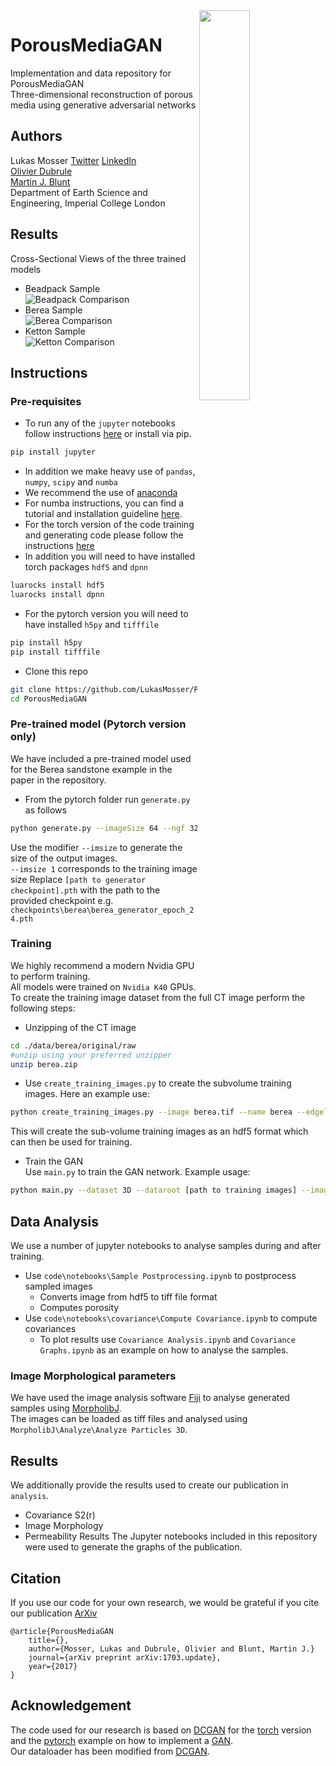 <img align="right" width="40%" height="40%" src="https://github.com/LukasMosser/PorousMediaGan/blob/master/misc/render_transp.png"/>

# PorousMediaGAN 
Implementation and data repository for PorousMediaGAN  
Three-dimensional reconstruction of porous media using generative adversarial networks
## Authors
Lukas Mosser [Twitter](https://twitter.com/porestar) [LinkedIn](https://www.linkedin.com/in/lukas-mosser-9948b32b/)  
[Olivier Dubrule](https://www.imperial.ac.uk/people/o.dubrule)  
[Martin J. Blunt](https://www.imperial.ac.uk/people/m.blunt)  
Department of Earth Science and Engineering, Imperial College London

## Results
Cross-Sectional Views of the three trained models
- Beadpack Sample  
![Beadpack Comparison](https://github.com/LukasMosser/PorousMediaGan/blob/master/paper/figures/beadpack_comparison.png)
- Berea Sample  
![Berea Comparison](https://github.com/LukasMosser/PorousMediaGan/blob/master/paper/figures/berea_comparison.png)
- Ketton Sample  
![Ketton Comparison](https://github.com/LukasMosser/PorousMediaGan/blob/master/paper/figures/ketton_comparison.png)

## Instructions
### Pre-requisites
- To run any of the `jupyter` notebooks follow instructions [here](http://jupyter.org/install.html) or install via pip.
```bash
pip install jupyter
```
- In addition we make heavy use of `pandas`, `numpy`, `scipy` and `numba`
- We recommend the use of [anaconda](https://www.continuum.io/downloads)
- For numba instructions, you can find a tutorial and installation guideline [here](http://numba.pydata.org/numba-doc/dev/user/installing.html).
- For the torch version of the code training and generating code please follow the instructions [here](https://github.com/soumith/dcgan.torch)
- In addition you will need to have installed torch packages `hdf5` and `dpnn`
```bash
luarocks install hdf5
luarocks install dpnn
```
- For the pytorch version you will need to have installed `h5py` and `tifffile`
```bash
pip install h5py
pip install tifffile
```
- Clone this repo
```bash
git clone https://github.com/LukasMosser/PorousMediaGAN
cd PorousMediaGAN
```

### Pre-trained model (Pytorch version only)
We have included a pre-trained model used for the Berea sandstone example in the paper in the repository.
- From the pytorch folder run `generate.py` as follows
```bash
python generate.py --imageSize 64 --ngf 32 --ndf 16 --nz 512 --netG [path to generator checkpoint].pth --experiment berea --imsize 9 --cuda --ngpu 1
```
Use the modifier `--imsize` to generate the size of the output images.  
`--imsize 1` corresponds to the training image size
Replace `[path to generator checkpoint].pth` with the path to the provided checkpoint e.g. `checkpoints\berea\berea_generator_epoch_24.pth`

### Training
We highly recommend a modern Nvidia GPU to perform training.  
All models were trained on `Nvidia K40` GPUs.
To create the training image dataset from the full CT image perform the following steps:
- Unzipping of the CT image
```bash
cd ./data/berea/original/raw
#unzip using your preferred unzipper
unzip berea.zip
```
- Use `create_training_images.py` to create the subvolume training images. Here an example use:
```bash
python create_training_images.py --image berea.tif --name berea --edgelength 64 --stride 32 --target_dir berea_ti
```
This will create the sub-volume training images as an hdf5 format which can then be used for training.  
- Train the GAN  
Use `main.py` to train the GAN network. Example usage:
```bash
python main.py --dataset 3D --dataroot [path to training images] --imageSize 64 --batchSize 128 --ngf 64 --ndf 16 --nz 512 --niter 1000 --lr 1e-5 --workers 2 --ngpu 2 --cuda 
```
## Data Analysis
We use a number of jupyter notebooks to analyse samples during and after training.
- Use `code\notebooks\Sample Postprocessing.ipynb` to postprocess sampled images
	- Converts image from hdf5 to tiff file format
	- Computes porosity
- Use `code\notebooks\covariance\Compute Covariance.ipynb` to compute covariances
	- To plot results use `Covariance Analysis.ipynb` and `Covariance Graphs.ipynb` as an example on how to analyse the samples.

### Image Morphological parameters
We have used the image analysis software [Fiji](https://fiji.sc/) to analyse generated samples using [MorpholibJ](http://imagej.net/MorphoLibJ).  
The images can be loaded as tiff files and analysed using `MorpholibJ\Analyze\Analyze Particles 3D`.
## Results
We additionally provide the results used to create our publication in `analysis`.
- Covariance S2(r)
- Image Morphology 
- Permeability Results
The Jupyter notebooks included in this repository were used to generate the graphs of the publication.
## Citation
If you use our code for your own research, we would be grateful if you cite our publication
[ArXiv]()
```
@article{PorousMediaGAN
	title={},
	author={Mosser, Lukas and Dubrule, Olivier and Blunt, Martin J.}
	journal={arXiv preprint arXiv:1703.update},
	year={2017}
}
```


## Acknowledgement
The code used for our research is based on [DCGAN](https://github.com/soumith/dcgan.torch)
for the [torch](http://torch.ch/) version and the [pytorch](https://github.com/pytorch) example on how to implement a [GAN](https://github.com/pytorch/examples/tree/master/dcgan).  
Our dataloader has been modified from [DCGAN](https://github.com/soumith/dcgan.torch).
